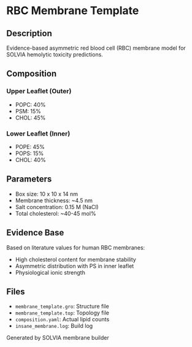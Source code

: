# RBC Membrane Template

## Description
Evidence-based asymmetric red blood cell (RBC) membrane model for SOLVIA hemolytic toxicity predictions.

## Composition
### Upper Leaflet (Outer)
- POPC: 40%
- PSM: 15%
- CHOL: 45%

### Lower Leaflet (Inner)
- POPE: 45%
- POPS: 15%
- CHOL: 40%

## Parameters
- Box size: 10 x 10 x 14 nm
- Membrane thickness: ~4.5 nm
- Salt concentration: 0.15 M (NaCl)
- Total cholesterol: ~40-45 mol%

## Evidence Base
Based on literature values for human RBC membranes:
- High cholesterol content for membrane stability
- Asymmetric distribution with PS in inner leaflet
- Physiological ionic strength

## Files
- `membrane_template.gro`: Structure file
- `membrane_template.top`: Topology file
- `composition.yaml`: Actual lipid counts
- `insane_membrane.log`: Build log

Generated by SOLVIA membrane builder
